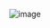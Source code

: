 ![image](https://github.com/amerihn/meta-event-data/assets/145149460/4a2c6cbc-b2cc-425b-89a1-83df4ca4752e)
